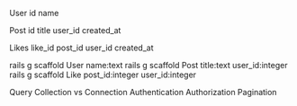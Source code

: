 User
	id
	name

Post
	id
	title
	user_id
	created_at

Likes
	like_id
	post_id
	user_id
	created_at

rails g scaffold User name:text
rails g scaffold Post title:text user_id:integer
rails g scaffold Like post_id:integer user_id:integer


Query
Collection vs Connection
Authentication
Authorization
Pagination
